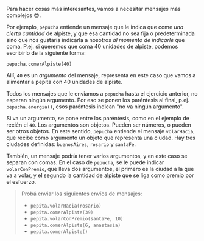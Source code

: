 Para hacer cosas más interesantes, vamos a necesitar mensajes más complejos :sunglasses:. 

Por ejemplo, `pepucha` entiende un mensaje que le indica que come _una cierta cantidad_ de alpiste, y que esa cantidad no sea fija o predeterminada sino que nos gustaría indicarla a nosotros _al momento de indicarle_ que coma. 
P.ej. si queremos que coma 40 unidades de alpiste, podemos escribirlo de la siguiente forma: 

```wollok
pepucha.comerAlpiste(40)
```

Allí, `40` es un _argumento_ del mensaje, representa en este caso que vamos a alimentar a pepita con 40 unidades de alpiste.

Todos los mensajes que le enviamos a `pepucha` hasta el ejercicio anterior, no esperan ningún argumento. Por eso se ponen los paréntesis al final, p.ej. `pepucha.energia()`, esos paréntesis indican "no va ningún argumento".

Si va un argumento, se pone entre los paréntesis, como en el ejemplo de recién el `40`.
Los argumentos son objetos. Pueden ser números, o pueden ser otros objetos. En este sentido, `pepucha` entiende el mensaje `volarHacia`, que recibe como argumento un objeto que representa una ciudad. Hay tres ciudades definidas: `buenosAires`, `rosario` y `santaFe`.

También, un mensaje podría tener varios argumentos, y en este caso se separan con comas. 
En el caso de `pepucha`, se le puede indicar `volarConPremio`, que lleva dos argumentos, el primero es la ciudad a la que va a volar, y el segundo la cantidad de alpiste que se liga como premio por el esfuerzo.

> Probá enviar los siguientes envíos de mensajes:
>
> * `pepita.volarHacia(rosario)`
> * `pepita.comerAlpiste(39)`
> * `pepita.volarConPremio(santaFe, 10)`
> * `pepita.comerAlpiste(6, anastasia)`
> * `pepita.comerAlpiste()`
